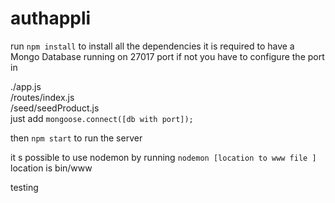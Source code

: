 # authappli

run `npm install` to install all the dependencies
it is required to have a Mongo Database running on 27017 port if not you have to configure the port in

./app.js <br>
/routes/index.js  <br>
/seed/seedProduct.js  <br>
just add `mongoose.connect([db with port]);` <br>


then `npm start`  to run the server


it s possible to use nodemon by running `nodemon [location to www file ]` location is bin/www

testing
